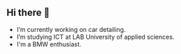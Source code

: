 ## Hi there 👋
-  I’m currently working on car detailing.
-  I’m studying ICT at LAB University of applied sciences.
-  I'm a BMW enthusiast.
<!--
**JoonaVilenius/JoonaVilenius** is a ✨ _special_ ✨ repository because its `README.md` (this file) appears on your GitHub profile.

Here are some ideas to get you started:

- 🔭 I’m currently working on car detailing.
- 🌱 I’m currently learning IT.
- 💬 Ask me about Cars, detailing.
- ⚡ Fun fact: 
-->
